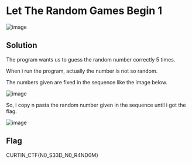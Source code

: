 # Let The Random Games Begin 1

![image](https://github.com/6E3372/Curtin-Malaysia-CTF-2023/assets/129729880/f9555be4-e5b8-41b0-bd49-5125b15145a8)

## Solution

The program wants us to guess the random number correctly 5 times.

When i run the program, actually the number is not so random.

The numbers given are fixed in the sequence like the image below.

![image](https://github.com/6E3372/Curtin-Malaysia-CTF-2023/assets/129729880/dbe9f4dc-014d-4847-a837-066f768a9b64)

So, i copy n pasta the random number given in the sequence until i got the flag.

![image](https://github.com/6E3372/Curtin-Malaysia-CTF-2023/assets/129729880/fa0e09a7-b1b1-4069-822a-6173335fa25b)

## Flag

CURTIN_CTF{N0_S33D_N0_R4ND0M}
